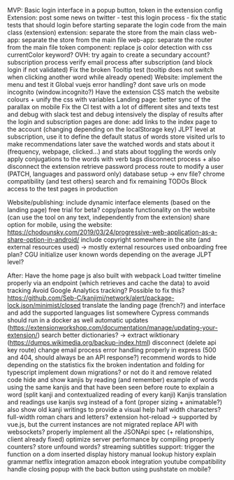 MVP:
    Basic login interface in a popup button, token in the extension config
        Extension: 
            post some news on twitter
            - test this login process
            - fix the static tests that should login before starting
    separate the login code from the main class (extension)
    extension: separate the store from the main class
    web-app: separate the store from the main file
    web-app: separate the router from the main file
    token component: replace js color detection with css currentColor keyword?
    OVH: try again to create a secundary account?
    subscription process
    verify email process after subscription (and block login if not validated)
    Fix the broken Tooltip test (tooltip does not switch when clicking another word while already opened)
    Website: implement the menu and test it
    Global vuejs error handling?
    dont save urls on mode incognito (window.incognito?)
    Have the extension CSS match the website colours + unify the css with variables
    Landing page: better sync of the parallax on mobile
    Fix the CI
    test with a lot of different sites and texts
    test and debug with slack
    test and debug intensively the display of results
    after the login and subscription pages are done: add links to the index page to the account (changing depending on the localStorage key)
    JLPT level at subscription, use it to define the default status of words
    store visited urls to make recommendations later
    save the watched words and stats about it (frequency, webpage, clicked...) and stats about toggling the words
    only apply conjugations to the words with verb tags
    disconnect process + also disconnect the extension
    retrieve password process
    route to modify a user (PATCH, languages and password only)
    database setup -> env file?
    chrome compatibility (and test others)
    search and fix remaining TODOs
    Block access to the test pages in production

Website/publishing:
    include dynamic interface elements (based on the landing page)
    free trial for beta?
    copy/paste functionality on the website (can use the tool on any text, independently from the extension)
    share option for mobile, using the website: https://chodounsky.com/2019/03/24/progressive-web-application-as-a-share-option-in-android/
    include copyright somewhere in the site (and external resources used) -> mostly external resources used
    onboarding
    free plan?
    CGU
    initialize user known words depending on the average JLPT level?

After:
    Have the home page js also built with webpack
    Load twitter timeline properly via an endpoint (which retrieves and cache the data) to avoid tracking
    Avoid Google Analytics tracking?
    Possible to fix this? https://github.com/Seb-C/kanjimi/network/alert/package-lock.json/minimist/closed
    translate the landing page (french?) and interface and add the supported languages list somewhere
    Cypress commands should run in a docker as well
    automatic updates (https://extensionworkshop.com/documentation/manage/updating-your-extension/)
    search better dictionaries? -> extract wiktionary (https://dumps.wikimedia.org/backup-index.html)
    disconnect (delete api key route)
    change email process
    error handling properly in express (500 and 404, should always be an API response?)
    recommend words to hide depending on the statistics
    fix the broken indentation and folding for typescript
    implement down migrations? or not do it and remove related code
    hide and show kanjis by reading (and remember)
    example of words using the same kanjis and that have been seen before
    route to explain a word (split kanji and contextualized reading of every kanji)
    Kanjis translation and readings
    use kanjis svg instead of a font (proper sizing + animatable?)
    also show old kanji writings to provide a visual help
    half width characters? full-width roman chars and letters?
    extension hot-reload -> supported by vue.js, but the current instances are not migrated
    replace API with websockets?
    properly implement all the JSONApi spec (+ relationships, client already fixed)
    optimize server performance by compiling properly
    counters?
    store unfound words?
    streaming subtitles support: trigger the function on a dom inserted
    display history
    manual lookup history
    explain grammar
    netflix integration
    amazon ebook integration
    youtube compatibility
    handle closing popup with the back button using pushstate on mobile?
